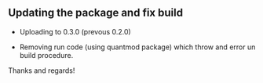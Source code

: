 ## Updating the package and fix build

* Uploading to 0.3.0 (prevous 0.2.0)

* Removing run code (using quantmod package) which throw
and error un build procedure.

Thanks and regards!
